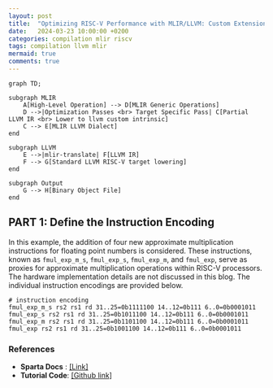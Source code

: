 ```yaml
---
layout: post
title:  "Optimizing RISC-V Performance with MLIR/LLVM: Custom Extensions and Intrinsics [Part 1]"
date:   2024-03-23 10:00:00 +0200
categories: compilation mlir riscv
tags: compilation llvm mlir
mermaid: true
comments: true
---
```


```mermaid
graph TD;

subgraph MLIR
    A[High-Level Operation] --> D[MLIR Generic Operations]
    D -->|Optimization Passes <br> Target Specific Pass| C[Partial LLVM IR <br> Lower to llvm custom intrinsic]
    C --> E[MLIR LLVM Dialect]
end

subgraph LLVM
    E -->|mlir-translate| F[LLVM IR]
    F --> G[Standard LLVM RISC-V target lowering]
end

subgraph Output
    G --> H[Binary Object File]
end
```

<a id="part1"></a>
## PART 1: Define the Instruction Encoding

In this example, the addition of four new approximate multiplication instructions for floating point numbers is considered. These instructions, known as `fmul_exp_m_s`, `fmul_exp_s`, `fmul_exp_m`, and `fmul_exp`, serve as proxies for approximate multiplication operations within RISC-V processors. The hardware implementation details are not discussed in this blog. The individual instruction encodings are provided below.
 ```
# instruction encoding
fmul_exp_m_s rs2 rs1 rd 31..25=0b1111100 14..12=0b111 6..0=0b0001011
fmul_exp_s rs2 rs1 rd 31..25=0b1011100 14..12=0b111 6..0=0b0001011
fmul_exp_m rs2 rs1 rd 31..25=0b1101100 14..12=0b111 6..0=0b0001011
fmul_exp rs2 rs1 rd 31..25=0b1001100 14..12=0b111 6..0=0b0001011
 ```


### References
+ **Sparta Docs** : [[Link]](https://sparcians.github.io/map/index.html)
+ **Tutorial Code**: [[Github  link]](https://github.com/debjyoti0891/sparta-simplified)





